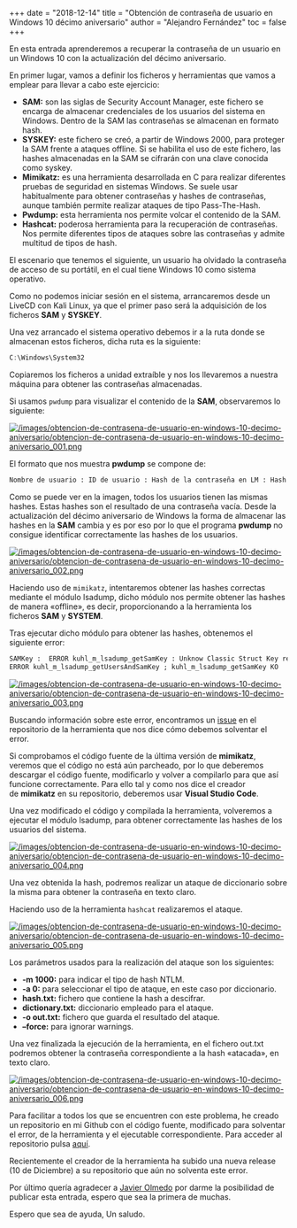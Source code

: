 +++
date = "2018-12-14"
title = "Obtención de contraseña de usuario en Windows 10 décimo aniversario"
author = "Alejandro Fernández"
toc = false
+++

En esta entrada aprenderemos a recuperar la contraseña de un usuario en un Windows 10 con la actualización del décimo aniversario.

En primer lugar, vamos a definir los ficheros y herramientas que vamos a emplear para llevar a cabo este ejercicio:

- **SAM:** son las siglas de Security Account Manager, este fichero se encarga de almacenar credenciales de los usuarios del sistema en Windows. Dentro de la SAM las contraseñas se almacenan en formato hash.
- **SYSKEY:** este fichero se creó, a partir de Windows 2000, para proteger la SAM frente a ataques offline. Si se habilita el uso de este fichero, las hashes almacenadas en la SAM se cifrarán con una clave conocida como syskey.
- **Mimikatz:** es una herramienta desarrollada en C para realizar diferentes pruebas de seguridad en sistemas Windows. Se suele usar habitualmente para obtener contraseñas y hashes de contraseñas, aunque también permite realizar ataques de tipo Pass-The-Hash.
- **Pwdump:** esta herramienta nos permite volcar el contenido de la SAM.
- **Hashcat:** poderosa herramienta para la recuperación de contraseñas. Nos permite diferentes tipos de ataques sobre las contraseñas y admite multitud de tipos de hash.

El escenario que tenemos el siguiente, un usuario ha olvidado la contraseña de acceso de su portátil, en el cual tiene Windows 10 como sistema operativo.

Como no podemos iniciar sesión en el sistema, arrancaremos desde un LiveCD con Kali Linux, ya que el primer paso será la adquisición de los ficheros **SAM** y **SYSKEY**.

Una vez arrancado el sistema operativo debemos ir a la ruta donde se almacenan estos ficheros, dicha ruta es la siguiente:

```powershell
C:\Windows\System32
```

Copiaremos los ficheros a unidad extraíble y nos los llevaremos a nuestra máquina para obtener las contraseñas almacenadas.

Si usamos `pwdump` para visualizar el contenido de la **SAM**, observaremos lo siguiente:

[![/images/obtencion-de-contrasena-de-usuario-en-windows-10-decimo-aniversario/obtencion-de-contrasena-de-usuario-en-windows-10-decimo-aniversario_001.png](/images/obtencion-de-contrasena-de-usuario-en-windows-10-decimo-aniversario/obtencion-de-contrasena-de-usuario-en-windows-10-decimo-aniversario_001.png)](/images/obtencion-de-contrasena-de-usuario-en-windows-10-decimo-aniversario/obtencion-de-contrasena-de-usuario-en-windows-10-decimo-aniversario_001.png)

El formato que nos muestra **pwdump** se compone de:

```txt
Nombre de usuario : ID de usuario : Hash de la contraseña en LM : Hash de la contraseña en NTLM
```

Como se puede ver en la imagen, todos los usuarios tienen las mismas hashes. Estas hashes son el resultado de una contraseña vacía. Desde la actualización del décimo aniversario de Windows la forma de almacenar las hashes en la **SAM** cambia y es por eso por lo que el programa **pwdump** no consigue identificar correctamente las hashes de los usuarios.

[![/images/obtencion-de-contrasena-de-usuario-en-windows-10-decimo-aniversario/obtencion-de-contrasena-de-usuario-en-windows-10-decimo-aniversario_002.png](/images/obtencion-de-contrasena-de-usuario-en-windows-10-decimo-aniversario/obtencion-de-contrasena-de-usuario-en-windows-10-decimo-aniversario_002.png)](/images/obtencion-de-contrasena-de-usuario-en-windows-10-decimo-aniversario/obtencion-de-contrasena-de-usuario-en-windows-10-decimo-aniversario_002.png)

Haciendo uso de `mimikatz`, intentaremos obtener las hashes correctas mediante el módulo lsadump, dicho módulo nos permite obtener las hashes de manera «offline», es decir, proporcionando a la herramienta los ficheros **SAM** y **SYSTEM**.

Tras ejecutar dicho módulo para obtener las hashes, obtenemos el siguiente error:

```txt
SAMKey :  ERROR kuhl_m_lsadump_getSamKey : Unknow Classic Struct Key revision (2)
ERROR kuhl_m_lsadump_getUsersAndSamKey ; kuhl_m_lsadump_getSamKey KO
```

[![/images/obtencion-de-contrasena-de-usuario-en-windows-10-decimo-aniversario/obtencion-de-contrasena-de-usuario-en-windows-10-decimo-aniversario_003.png](/images/obtencion-de-contrasena-de-usuario-en-windows-10-decimo-aniversario/obtencion-de-contrasena-de-usuario-en-windows-10-decimo-aniversario_003.png)](/images/obtencion-de-contrasena-de-usuario-en-windows-10-decimo-aniversario/obtencion-de-contrasena-de-usuario-en-windows-10-decimo-aniversario_003.png)

Buscando información sobre este error, encontramos un [issue](https://github.com/gentilkiwi/mimikatz/issues/99#issuecomment-375929771) en el repositorio de la herramienta que nos dice cómo debemos solventar el error.

Si comprobamos el código fuente de la última versión de **mimikatz**, veremos que el código no está aún parcheado, por lo que deberemos descargar el código fuente, modificarlo y volver a compilarlo para que así funcione correctamente. Para ello tal y como nos dice el creador de **mimikatz** en su repositorio, deberemos usar **Visual Studio Code**.

Una vez modificado el código y compilada la herramienta, volveremos a ejecutar el módulo lsadump, para obtener correctamente las hashes de los usuarios del sistema.

[![/images/obtencion-de-contrasena-de-usuario-en-windows-10-decimo-aniversario/obtencion-de-contrasena-de-usuario-en-windows-10-decimo-aniversario_004.png](/images/obtencion-de-contrasena-de-usuario-en-windows-10-decimo-aniversario/obtencion-de-contrasena-de-usuario-en-windows-10-decimo-aniversario_004.png)](/images/obtencion-de-contrasena-de-usuario-en-windows-10-decimo-aniversario/obtencion-de-contrasena-de-usuario-en-windows-10-decimo-aniversario_004.png)

Una vez obtenida la hash, podremos realizar un ataque de diccionario sobre la misma para obtener la contraseña en texto claro.

Haciendo uso de la herramienta `hashcat` realizaremos el ataque.

[![/images/obtencion-de-contrasena-de-usuario-en-windows-10-decimo-aniversario/obtencion-de-contrasena-de-usuario-en-windows-10-decimo-aniversario_005.png](/images/obtencion-de-contrasena-de-usuario-en-windows-10-decimo-aniversario/obtencion-de-contrasena-de-usuario-en-windows-10-decimo-aniversario_005.png)](/images/obtencion-de-contrasena-de-usuario-en-windows-10-decimo-aniversario/obtencion-de-contrasena-de-usuario-en-windows-10-decimo-aniversario_005.png)

Los parámetros usados para la realización del ataque son los siguientes:

- **-m 1000:** para indicar el tipo de hash NTLM.
- **-a 0:** para seleccionar el tipo de ataque, en este caso por diccionario.
- **hash.txt:** fichero que contiene la hash a descifrar.
- **dictionary.txt:** diccionario empleado para el ataque.
- **-o out.txt:** fichero que guarda el resultado del ataque.
- **–force:** para ignorar warnings.

Una vez finalizada la ejecución de la herramienta, en el fichero out.txt podremos obtener la contraseña correspondiente a la hash «atacada», en texto claro.

[![/images/obtencion-de-contrasena-de-usuario-en-windows-10-decimo-aniversario/obtencion-de-contrasena-de-usuario-en-windows-10-decimo-aniversario_006.png](/images/obtencion-de-contrasena-de-usuario-en-windows-10-decimo-aniversario/obtencion-de-contrasena-de-usuario-en-windows-10-decimo-aniversario_006.png)](/images/obtencion-de-contrasena-de-usuario-en-windows-10-decimo-aniversario/obtencion-de-contrasena-de-usuario-en-windows-10-decimo-aniversario_006.png)

Para facilitar a todos los que se encuentren con este problema, he creado un repositorio en mi Github con el código fuente, modificado para solventar el error, de la herramienta y el ejecutable correspondiente. Para acceder al repositorio pulsa [aquí](https://github.com/afernandezb92/Mimikatz-2.1.1-patch).

Recientemente el creador de la herramienta ha subido una nueva release (10 de Diciembre) a su repositorio que aún no solventa este error.

Por último quería agradecer a [Javier Olmedo](https://twitter.com/JJavierOlmedo) por darme la posibilidad de publicar esta entrada, espero que sea la primera de muchas.

Espero que sea de ayuda, Un saludo.